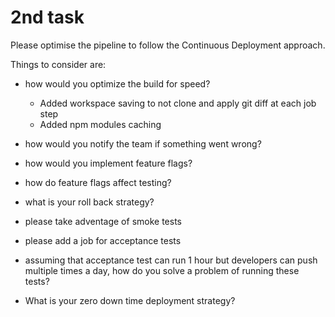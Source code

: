 # 2nd task

Please optimise the pipeline to follow the Continuous Deployment approach.

Things to consider are:
- how would you optimize the build for speed?
  - Added workspace saving to not clone and apply git diff at each job step
  - Added npm modules caching

  
- how would you notify the team if something went wrong?
- how would you implement feature flags?
- how do feature flags affect testing?
- what is your roll back strategy?
- please take adventage of smoke tests
- please add a job for acceptance tests
- assuming that acceptance test can run 1 hour but developers can push multiple times a day, how do you solve a problem of running these tests?
- What is your zero down time deployment strategy?
